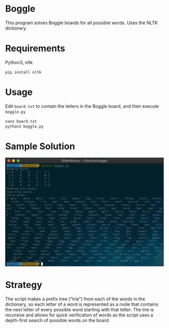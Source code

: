 # Boggle

This program solves Boggle boards for all possible words. Uses the NLTK dictionary.

# Requirements

Python3, nltk

    pip install nltk

# Usage

Edit `board.txt` to contain the letters in the Boggle board, and then execute `boggle.py`

    nano board.txt
	python3 boggle.py

# Sample Solution

![The script having solved a Boggle board.](screenshot.png)

# Strategy

The script makes a prefix tree ("trie") from each of the words in the dictionary, so each letter of a word is represented as a node that contains the next letter of every possible word starting with that letter. The trie is recursive and allows for quick verification of words as the script uses a depth-first search of possible words on the board.
